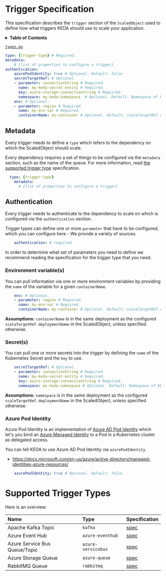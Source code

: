 # Trigger Specification

This specification describes the `trigger` section of the `ScaledObject` used to define how what triggers KEDA should use to scale your application.

<details>
  <summary><b>Table of Contents</b></summary>

- [Metadata](#metadata)
- [Authentication](#authentication)
    - [Environment variable(s)](#environment-variables)
    - [Secret(s)](#secrets)
    - [Azure Pod Identity](#azure-pod-identity)
- [Supported Trigger Typess](#supported-trigger-types)
</details>

[`types.go`](./../pkg/apis/keda/v1alpha1/types.go)

```yaml
type: {trigger-type} # Required.
metadata:
    # {list of properties to configure a trigger}
authentication:
    azurePodIdentity: true # Optional. Default: false
    secretTargetRef: # Optional.
    - parameter: connectionString # Required.
      name: my-keda-secret-entity # Required.
      key: azure-storage-connectionstring # Required.
      namespace: my-keda-namespace  # Optional. Default: Namespace of KEDA
    env: # Optional.
    - parameter: region # Required.
      name: my-env-var # Required.
      containerName: my-container # Optional. Default: scaleTargetRef.containerName of ScaledObject
```

## Metadata

Every trigger needs to define a `type` which refers to the dependency on which the ScaledObject should scale.

Every dependency requires a set of things to be configured via the `metadata` section, such as the name of the queue.
For more information, read [the supported trigger type](](#supported-trigger-types)) specification.

```yaml
  type: {trigger-type}
    metadata:
      # {list of properties to configure a trigger}
```

## Authentication

Every trigger needs to authenticate to the dependency to scale on which is configured via the `authentication` section.

Trigger types can define one or more `parameter` that have to be configured, which you can configure here - We provide a variety of sources.

```yaml
    authentication: # required
```

In order to determine what set of parameters you need to define we recommend reading the specification for the trigger type that you need.

### Environment variable(s)

You can pull information via one or more environment variables by providing the `name` of the variable for a given `containerName`.

```yaml
    env: # Optional.
    - parameter: region # Required.
      name: my-env-var # Required.
      containerName: my-container # Optional. Default: scaleTargetRef.containerName of ScaledObject
```

**Assumptions:** `containerName` is in the same deployment as the configured `scaleTargetRef.deploymentName` in the ScaledObject, unless specified otherwise.

### Secret(s)

You can pull one or more secrets into the trigger by defining the `name` of the Kubernetes Secret and the `key` to use.

```yaml
    secretTargetRef: # Optional.
    - parameter: connectionString # Required.
      name: my-keda-secret-entity # Required.
      key: azure-storage-connectionstring # Required.
      namespace: my-keda-namespace # Optional. Default: Namespace of KEDA
```
**Assumptions:** `namespace` is in the same deployment as the configured `scaleTargetRef.deploymentName` in the ScaledObject, unless specified otherwise.

### Azure Pod Identity

Azure Pod Identity is an implementation of [Azure AD Pod Identity](https://github.com/Azure/aad-pod-identity) which let's you bind an [Azure Managed Identity](https://docs.microsoft.com/en-us/azure/active-directory/managed-identities-azure-resources/) to a Pod in a Kubernetes cluster as delegated access.

You can tell KEDA to use Azure AD Pod Identity via `azurePodIdentity`.

 - https://docs.microsoft.com/en-us/azure/active-directory/managed-identities-azure-resources/
```yaml
    azurePodIdentity: true # Optional. Default: false
```

# Supported Trigger Types

Here is an overview:

| Name                          | Type               | Specification                             |
|:------------------------------|:-------------------|:------------------------------------------|
| Apache Kafka Topic            | `kafka`            | [spec](./apache-kafka-topic.md)  |
| Azure Event Hub               | `azure-eventhub`   | [spec](./azure-event-hub.md)     |
| Azure Service Bus Queue/Topic | `azure-servicebus` | [spec](./azure-service-bus.md)   |
| Azure Storage Queue           | `azure-queue`      | [spec](./azure-storage-queue.md) |
| RabbitMQ Queue                | `rabbitmq`         | [spec](./rabbit-mq-queue.md)     |
